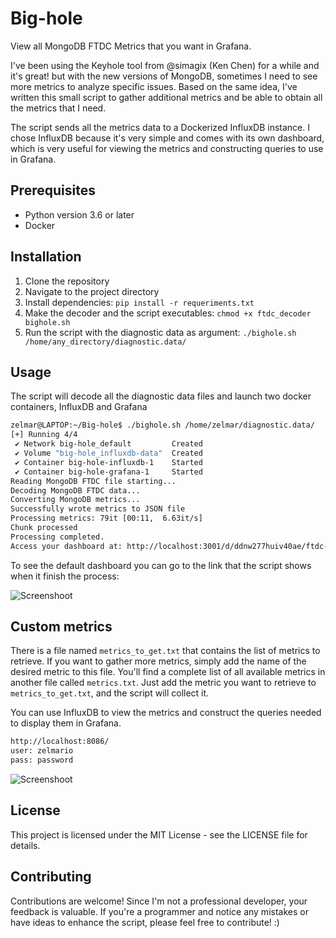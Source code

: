 # Big-hole
View all MongoDB FTDC Metrics that you want in Grafana.

I've been using the Keyhole tool from @simagix (Ken Chen) for a while and it's great! but with the new versions of MongoDB, sometimes I need to see more metrics to analyze specific issues.
Based on the same idea, I've written this small script to gather additional metrics and be able to obtain all the metrics that I need.

The script sends all the metrics data to a Dockerized InfluxDB instance. I chose InfluxDB because it's very simple and comes with its own dashboard, which is very useful for viewing the metrics and constructing queries to use in Grafana.

## Prerequisites
- Python version 3.6 or later
- Docker

## Installation
1. Clone the repository
2. Navigate to the project directory
3. Install dependencies: `pip install -r requeriments.txt`
4. Make the decoder and the script executables: `chmod +x ftdc_decoder bighole.sh`
6. Run the script with the diagnostic data as argument: `./bighole.sh /home/any_directory/diagnostic.data/`

## Usage
The script will decode all the diagnostic data files and launch two docker containers, InfluxDB and Grafana

```bash
zelmar@LAPTOP:~/Big-hole$ ./bighole.sh /home/zelmar/diagnostic.data/
[+] Running 4/4
 ✔ Network big-hole_default         Created                                                                                                                0.0s
 ✔ Volume "big-hole_influxdb-data"  Created                                                                                                                0.0s
 ✔ Container big-hole-influxdb-1    Started                                                                                                                0.7s
 ✔ Container big-hole-grafana-1     Started                                                                                                                1.0s
Reading MongoDB FTDC file starting...
Decoding MongoDB FTDC data...
Converting MongoDB metrics...
Successfully wrote metrics to JSON file
Processing metrics: 79it [00:11,  6.63it/s]
Chunk processed
Processing completed.
Access your dashboard at: http://localhost:3001/d/ddnw277huiv40ae/ftdc-dashboard?orgId=1&from=1714151615931&to=1724692415930
```


To see the default dashboard you can go to the link that the script shows when it finish the process:

![Screenshoot](https://github.com/zelmario/Big-hole/blob/main/big_hole.png?raw=true)


## Custom metrics
There is a file named `metrics_to_get.txt` that contains the list of metrics to retrieve. If you want to gather more metrics, simply add the name of the desired metric to this file.
You'll find a complete list of all available metrics in another file called `metrics.txt`. Just add the metric you want to retrieve to `metrics_to_get.txt`, and the script will collect it.

You can use InfluxDB to view the metrics and construct the queries needed to display them in Grafana.
```bash
http://localhost:8086/
user: zelmario
pass: password
```

![Screenshoot](https://github.com/zelmario/Big-hole/blob/main/influxdb.png?raw=true)

## License
This project is licensed under the MIT License - see the LICENSE file for details.

## Contributing
Contributions are welcome! Since I'm not a professional developer, your feedback is valuable. If you're a programmer and notice any mistakes or have ideas to enhance the script, please feel free to contribute! :)

